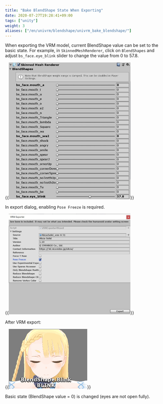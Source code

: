 ```yaml
---
title: "Bake BlendShape State When Exporting"
date: 2020-07-27T19:28:41+09:00
tags: ["unity"]
weight: 3
aliases: ["/en/univrm/blendshape/univrm_bake_blendshape/"]
---
```


When exporting the VRM model, current BlendShape value can be set to the basic state.
For example, in `SkinnedMeshRenderer`, click on `BlendShapes` and adjust `bs_face.eye_blink` slider to change the value from 0 to 57.8.

{{<img width="400" src="images/vrm/blendshape_value.jpg" >}}

In export dialog, enabling `Pose Freeze` is required.

{{<img width="400" src="images/vrm/check_freeze.jpg">}}

After VRM export:

{{<img src="images/vrm/bake_blink.gif">}}

Basic state (BlendShape value = 0) is changed (eyes are not open fully).
